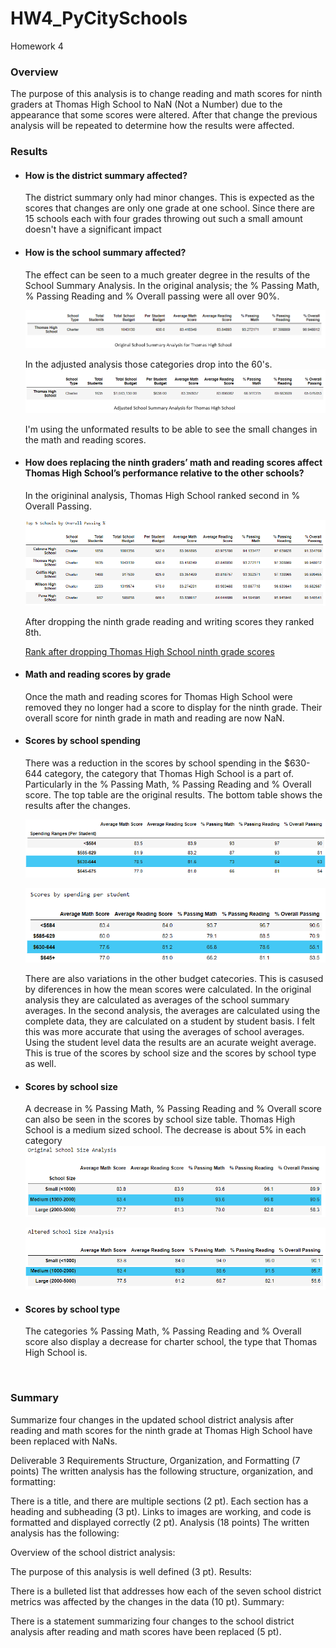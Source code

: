 # HW4_PyCitySchools
Homework 4

### Overview
The purpose of this analysis is to change reading and math scores for ninth graders at Thomas High School to NaN (Not a Number) due to the appearance that some scores were altered.  After that change the previous analysis will be repeated to determine how the results were affected. 

### Results

- #### How is the district summary affected?
    The district summary only had minor changes.  This is expected as the scores that changes are only one grade at one school.  Since there are 15 schools each with four grades throwing out such a small amount doesn't have a significant impact

- #### How is the school summary affected?
    The effect can be seen to a much greater degree in the results of the School Summary Analysis.  In the original analysis; the % Passing Math, % Passing Reading and % Overall passing were all over 90%.
    
    ![](https://github.com/ethiry99/HW4_PyCitySchools/blob/main/Resources/images/original_school_summary%20labeled.png)
    
    In the adjusted analysis those categories drop into the 60's.
     ![](https://github.com/ethiry99/HW4_PyCitySchools/blob/main/Resources/images/adjusted_school_summary%20labeled.png)
     
    I'm using the unformated results to be able to see the small changes in the math and reading scores.

- #### How does replacing the ninth graders’ math and reading scores affect Thomas High School’s performance relative to the other schools?
    In the origininal analysis, Thomas High School ranked second in % Overall Passing.  
    

    ![](https://github.com/ethiry99/HW4_PyCitySchools/blob/main/Resources/images/Original%20top%20schools%20labeled.png)                 
    
    After dropping the ninth grade reading and writing scores they ranked 8th.
    
    [Rank after dropping Thomas High School ninth grade scores](https://github.com/ethiry99/HW4_PyCitySchools/blob/main/Resources/images/Altered%20Top%20Schools%20labeled.png)
    
- #### Math and reading scores by grade
    Once the math and reading scores for Thomas High School were removed they no longer had a score to display for the ninth grade.  Their overall score for ninth grade in math and reading are now NaN.
    

- #### Scores by school spending
    There was a reduction in the scores by school spending in the $630-644 category, the category that Thomas High School is a part of. Particularly in the % Passing Math, % Passing Reading and % Overall score.  The top table are the original results.  The bottom table shows the results after the changes. 
    
    ![](https://github.com/ethiry99/HW4_PyCitySchools/blob/main/Resources/images/original%20score%20by%20budget%20bins.png)

    ![](https://github.com/ethiry99/HW4_PyCitySchools/blob/main/Resources/images/Altered%20score%20by%20budget%20bins.png)
    
    There are also variations in the other budget catecories.  This is casused by diferences in how the mean scores were calculated.  In the original analysis they are calculated as averages of the school summary averages.  In the second analysis, the averages are calculated using the complete data, they are calculated on a student by student basis.  I felt this was more accurate that using the averages of school averages. Using the student level data the results are an acurate weight average.  This is true of the scores by school size and the scores by school type as well.    

- #### Scores by school size
    A decrease in % Passing Math, % Passing Reading and % Overall score can also be seen in the scores by school size table.  Thomas High School is a medium sized school.  The decrease is about 5% in each category   
  ![](https://github.com/ethiry99/HW4_PyCitySchools/blob/main/Resources/images/Original%20schoolsize.png)
  
  ![](https://github.com/ethiry99/HW4_PyCitySchools/blob/main/Resources/images/Altered%20schoolsize.png)
  
- #### Scores by school type
    The categories % Passing Math, % Passing Reading and % Overall score also display a decrease for charter school, the type that Thomas High School is.
    ![]()
    
    ![]()

  
### Summary

Summarize four changes in the updated school district analysis after reading and math scores for the ninth grade at Thomas High School have been replaced with NaNs.

Deliverable 3 Requirements
Structure, Organization, and Formatting (7 points)
The written analysis has the following structure, organization, and formatting:

There is a title, and there are multiple sections (2 pt).
Each section has a heading and subheading (3 pt).
Links to images are working, and code is formatted and displayed correctly (2 pt).
Analysis (18 points)
The written analysis has the following:

Overview of the school district analysis:

The purpose of this analysis is well defined (3 pt).
Results:

There is a bulleted list that addresses how each of the seven school district metrics was affected by the changes in the data (10 pt).
Summary:

There is a statement summarizing four changes to the school district analysis after reading and math scores have been replaced (5 pt).
